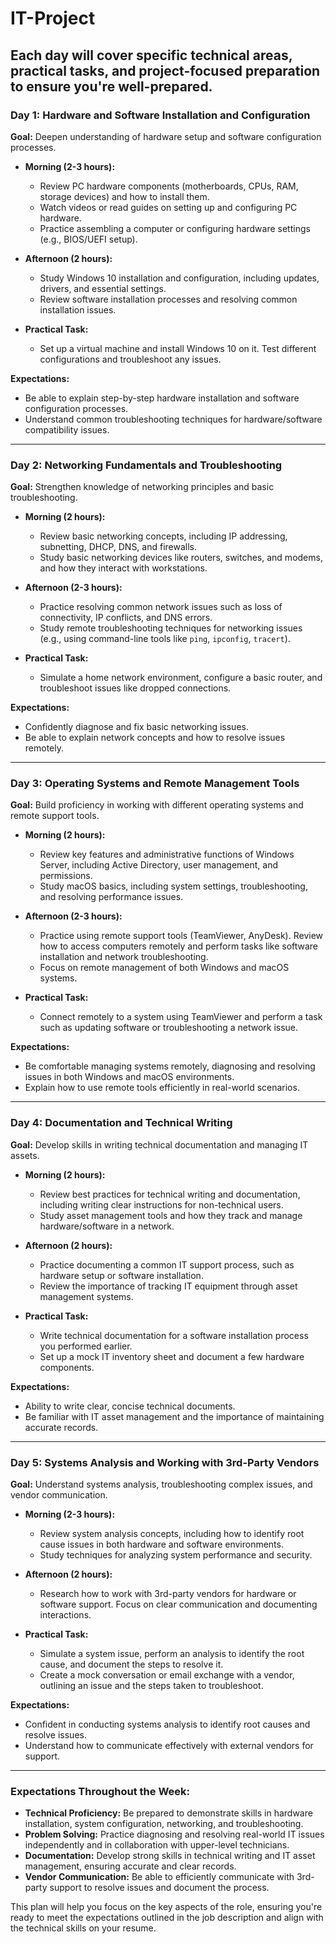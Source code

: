 # IT-Project
Each day will cover specific technical areas, practical tasks, and project-focused preparation to ensure you're well-prepared.
---

### **Day 1: Hardware and Software Installation and Configuration**
**Goal:** Deepen understanding of hardware setup and software configuration processes.

- **Morning (2-3 hours):**
  - Review PC hardware components (motherboards, CPUs, RAM, storage devices) and how to install them. 
  - Watch videos or read guides on setting up and configuring PC hardware.
  - Practice assembling a computer or configuring hardware settings (e.g., BIOS/UEFI setup).
  
- **Afternoon (2 hours):**
  - Study Windows 10 installation and configuration, including updates, drivers, and essential settings.
  - Review software installation processes and resolving common installation issues.

- **Practical Task:** 
  - Set up a virtual machine and install Windows 10 on it. Test different configurations and troubleshoot any issues.

**Expectations:**
- Be able to explain step-by-step hardware installation and software configuration processes.
- Understand common troubleshooting techniques for hardware/software compatibility issues.

---

### **Day 2: Networking Fundamentals and Troubleshooting**
**Goal:** Strengthen knowledge of networking principles and basic troubleshooting.

- **Morning (2 hours):**
  - Review basic networking concepts, including IP addressing, subnetting, DHCP, DNS, and firewalls.
  - Study basic networking devices like routers, switches, and modems, and how they interact with workstations.

- **Afternoon (2-3 hours):**
  - Practice resolving common network issues such as loss of connectivity, IP conflicts, and DNS errors. 
  - Study remote troubleshooting techniques for networking issues (e.g., using command-line tools like `ping`, `ipconfig`, `tracert`).

- **Practical Task:**
  - Simulate a home network environment, configure a basic router, and troubleshoot issues like dropped connections.

**Expectations:**
- Confidently diagnose and fix basic networking issues.
- Be able to explain network concepts and how to resolve issues remotely.

---

### **Day 3: Operating Systems and Remote Management Tools**
**Goal:** Build proficiency in working with different operating systems and remote support tools.

- **Morning (2 hours):**
  - Review key features and administrative functions of Windows Server, including Active Directory, user management, and permissions.
  - Study macOS basics, including system settings, troubleshooting, and resolving performance issues.

- **Afternoon (2-3 hours):**
  - Practice using remote support tools (TeamViewer, AnyDesk). Review how to access computers remotely and perform tasks like software installation and network troubleshooting.
  - Focus on remote management of both Windows and macOS systems.

- **Practical Task:**
  - Connect remotely to a system using TeamViewer and perform a task such as updating software or troubleshooting a network issue.

**Expectations:**
- Be comfortable managing systems remotely, diagnosing and resolving issues in both Windows and macOS environments.
- Explain how to use remote tools efficiently in real-world scenarios.

---

### **Day 4: Documentation and Technical Writing**
**Goal:** Develop skills in writing technical documentation and managing IT assets.

- **Morning (2 hours):**
  - Review best practices for technical writing and documentation, including writing clear instructions for non-technical users.
  - Study asset management tools and how they track and manage hardware/software in a network.

- **Afternoon (2 hours):**
  - Practice documenting a common IT support process, such as hardware setup or software installation.
  - Review the importance of tracking IT equipment through asset management systems.

- **Practical Task:**
  - Write technical documentation for a software installation process you performed earlier.
  - Set up a mock IT inventory sheet and document a few hardware components.

**Expectations:**
- Ability to write clear, concise technical documents.
- Be familiar with IT asset management and the importance of maintaining accurate records.

---

### **Day 5: Systems Analysis and Working with 3rd-Party Vendors**
**Goal:** Understand systems analysis, troubleshooting complex issues, and vendor communication.

- **Morning (2-3 hours):**
  - Review system analysis concepts, including how to identify root cause issues in both hardware and software environments.
  - Study techniques for analyzing system performance and security.

- **Afternoon (2 hours):**
  - Research how to work with 3rd-party vendors for hardware or software support. Focus on clear communication and documenting interactions.

- **Practical Task:**
  - Simulate a system issue, perform an analysis to identify the root cause, and document the steps to resolve it.
  - Create a mock conversation or email exchange with a vendor, outlining an issue and the steps taken to troubleshoot.

**Expectations:**
- Confident in conducting systems analysis to identify root causes and resolve issues.
- Understand how to communicate effectively with external vendors for support.

---

### **Expectations Throughout the Week:**
- **Technical Proficiency:** Be prepared to demonstrate skills in hardware installation, system configuration, networking, and troubleshooting.
- **Problem Solving:** Practice diagnosing and resolving real-world IT issues independently and in collaboration with upper-level technicians.
- **Documentation:** Develop strong skills in technical writing and IT asset management, ensuring accurate and clear records.
- **Vendor Communication:** Be able to efficiently communicate with 3rd-party support to resolve issues and document the process.

This plan will help you focus on the key aspects of the role, ensuring you're ready to meet the expectations outlined in the job description and align with the technical skills on your resume.
